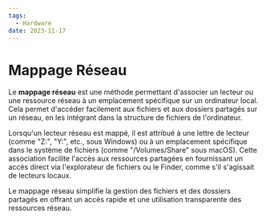 ```yaml
---
tags:
  - Hardware
date: 2023-11-17
---
```

# Mappage Réseau

Le **mappage réseau** est une méthode permettant d'associer un lecteur ou une ressource réseau à un emplacement spécifique sur un ordinateur local. Cela permet d'accéder facilement aux fichiers et aux dossiers partagés sur un réseau, en les intégrant dans la structure de fichiers de l'ordinateur.

Lorsqu'un lecteur réseau est mappé, il est attribué à une lettre de lecteur (comme "Z:", "Y:", etc., sous Windows) ou à un emplacement spécifique dans le système de fichiers (comme "/Volumes/Share" sous macOS). Cette association facilite l'accès aux ressources partagées en fournissant un accès direct via l'explorateur de fichiers ou le Finder, comme s'il s'agissait de lecteurs locaux.

Le mappage réseau simplifie la gestion des fichiers et des dossiers partagés en offrant un accès rapide et une utilisation transparente des ressources réseau.